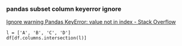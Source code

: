 ### pandas subset column keyerror ignore


[Ignore warning Pandas KeyError: value not in index - Stack Overflow](https://stackoverflow.com/questions/56707889/ignore-warning-pandas-keyerror-value-not-in-index "Ignore warning Pandas KeyError: value not in index - Stack Overflow")


 

```
l = ['A', 'B', 'C', 'D']
df[df.columns.intersection(l)]

```
